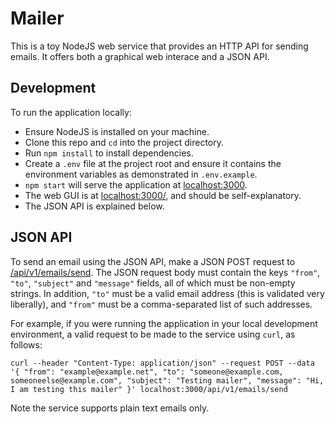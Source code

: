 # Mailer

This is a toy NodeJS web service that provides an HTTP API for sending emails. It offers both a graphical web
interace and a JSON API.

## Development

To run the application locally:
* Ensure NodeJS is installed on your machine.
* Clone this repo and `cd` into the project directory.
* Run `npm install` to install dependencies.
* Create a `.env` file at the project root and ensure it contains the environment variables
  as demonstrated in `.env.example`.
* `npm start` will serve the application at [localhost:3000](localhost:3000).
* The web GUI is at [localhost:3000/](localhost:3000), and should be self-explanatory.
* The JSON API is explained below.

## JSON API

To send an email using the JSON API, make a JSON POST request to
[/api/v1/emails/send](localhost:3000/api/v1/emails/send). The JSON request body
must contain the keys `"from"`, `"to"`, `"subject"` and `"message"` fields, all of which must
be non-empty strings. In addition, `"to"` must be a valid email address (this is validated very liberally), and
`"from"` must be a comma-separated list of such addresses.

For example, if you were running the application in your local development environment, a valid
request to be made to the service using `curl`, as follows:

```
curl --header "Content-Type: application/json" --request POST --data '{ "from": "example@example.net", "to": "someone@example.com, someoneelse@example.com", "subject": "Testing mailer", "message": "Hi, I am testing this mailer" }' localhost:3000/api/v1/emails/send
```

Note the service supports plain text emails only.
